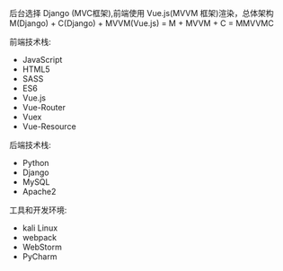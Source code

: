 

后台选择 Django (MVC框架),前端使用 Vue.js(MVVM 框架)渲染，总体架构 M(Django) + C(Django) + MVVM(Vue.js) = M + MVVM + C = MMVVMC

前端技术栈:
* JavaScript
* HTML5
* SASS
* ES6
* Vue.js
* Vue-Router
* Vuex
* Vue-Resource


后端技术栈:
* Python
* Django
* MySQL
* Apache2

工具和开发环境:
* kali Linux
* webpack
* WebStorm
* PyCharm

